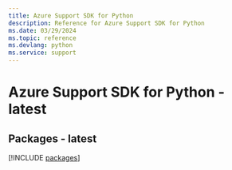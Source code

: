 ```yaml
---
title: Azure Support SDK for Python
description: Reference for Azure Support SDK for Python
ms.date: 03/29/2024
ms.topic: reference
ms.devlang: python
ms.service: support
---
```

# Azure Support SDK for Python - latest
## Packages - latest
[!INCLUDE [packages](support-index.md)]
